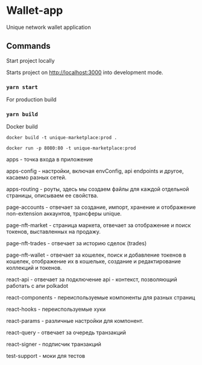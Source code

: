 # Wallet-app

Unique network wallet application

## Commands

Start project locally

Starts project on [http://localhost:3000](http://localhost:3000) into development mode.

### `yarn start`

For production build

### `yarn build`

Docker build

`docker build -t unique-marketplace:prod .`

`docker run -p 8080:80 -t unique-marketplace:prod`

apps - точка входа в приложение

apps-config - настройки, включая envConfig, api endpoints и другое, касаемо разных сетей.

apps-routing - роуты, здесь мы создаем файлы для каждой отдельной страницы, описываем ее свойства.

page-accounts - отвечает за создание, импорт, хранение и отображение non-extension аккаунтов, трансферы unique.

page-nft-market - страница маркета, отвечает за отображение и поиск токенов, выставленных на продажу.

page-nft-trades - отвечает за историю сделок (trades)

page-nft-wallet - отвечает за кошелек, поиск и добавление токенов в кошелек, отображение их в кошельке, создание и редактирование коллекций и токенов.

react-api - отвечает за подключение api - контекст, позволяющий работать с апи polkadot

react-components - переиспользуемые компоненты для разных страниц

react-hooks - переиспользуемые хуки

react-params - различные настройки для компонент.

react-query - отвечает за очередь транзакций

react-signer - подписчик транзакций

test-support - моки для тестов
